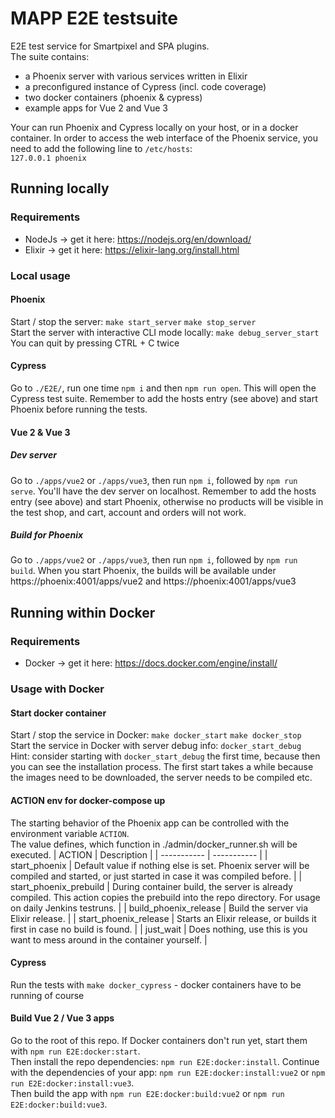 # MAPP E2E testsuite

E2E test service for Smartpixel and SPA plugins.  
The suite contains:
- a Phoenix server with various services written in Elixir
- a preconfigured instance of Cypress (incl. code coverage)
- two docker containers (phoenix & cypress)
- example apps for Vue 2 and Vue 3

Your can run Phoenix and Cypress locally on your host, or in a docker container.
In order to access the web interface of the Phoenix service, you need to add the following line to `/etc/hosts`:  
`127.0.0.1 phoenix
`

## Running locally
### Requirements
- NodeJs -> get it here: https://nodejs.org/en/download/
- Elixir -> get it here: https://elixir-lang.org/install.html

### Local usage
#### Phoenix
Start / stop the server: `make start_server` `make stop_server`  
Start the server with interactive CLI mode locally: `make debug_server_start` You can quit by pressing CTRL + C twice
#### Cypress
Go to `./E2E/`, run one time `npm i` and then `npm run open`. This will open the Cypress test suite. Remember to add the hosts entry (see above) and start Phoenix before running the tests.  
#### Vue 2 & Vue 3
##### Dev server
Go to `./apps/vue2` or `./apps/vue3`, then run `npm i`, followed by `npm run serve`. You'll have the dev server on localhost. Remember to add the hosts entry (see above) and start Phoenix, otherwise no products will be visible in the test shop, and cart, account and orders will not work.
##### Build for Phoenix
Go to `./apps/vue2` or `./apps/vue3`, then run `npm i`, followed by `npm run build`. When you start Phoenix, the builds will be available under https://phoenix:4001/apps/vue2 and https://phoenix:4001/apps/vue3


## Running within Docker
### Requirements
- Docker -> get it here: https://docs.docker.com/engine/install/
### Usage with Docker
#### Start docker container
Start / stop the service in Docker: `make docker_start` `make docker_stop`  
Start the service in Docker with server debug info: `docker_start_debug`  
Hint: consider starting with `docker_start_debug` the first time, because then you can see the installation process. The first start takes a while because the images need to be downloaded, the server needs to be compiled etc.
#### **ACTION** env for docker-compose up
The starting behavior of the Phoenix app can be controlled with the environment variable `ACTION`.  
The value defines, which function in ./admin/docker_runner.sh will be executed.
| ACTION      | Description |
| ----------- | ----------- |
| start_phoenix      | Default value if nothing else is set. Phoenix server will be compiled and started, or just started in case it was compiled before.       |
| start_phoenix_prebuild   | During container build, the server is already compiled. This action copies the prebuild into the repo directory. For usage on daily Jenkins testruns.        |
| build_phoenix_release   | Build the server via Elixir release.        |
| start_phoenix_release   | Starts an Elixir release, or builds it first in case no build is found.    |
| just_wait   | Does nothing, use this is you want to mess around in the container yourself.        |
#### Cypress
Run the tests with `make docker_cypress` - docker containers have to be running of course
#### Build Vue 2 / Vue 3 apps
Go to the root of this repo. If Docker containers don't run yet, start them with `npm run E2E:docker:start`.  
Then install the repo dependencies: `npm run E2E:docker:install`.
Continue with the dependencies of your app: `npm run E2E:docker:install:vue2` or `npm run E2E:docker:install:vue3`.  
Then build the app with `npm run E2E:docker:build:vue2` or `npm run E2E:docker:build:vue3`.



